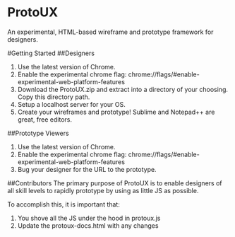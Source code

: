 # ProtoUX
An experimental, HTML-based wireframe and prototype framework for designers.

#Getting Started
##Designers
1.  Use the latest version of Chrome.
2.  Enable the experimental chrome flag: 
    chrome://flags/#enable-experimental-web-platform-features
3.  Download the ProtoUX.zip and extract into a directory of your choosing. Copy this directory path.
4.  Setup a localhost server for your OS.
5. Create your wireframes and prototype! Sublime and Notepad++ are great, free editors.

##Prototype Viewers
1.  Use the latest version of Chrome.
2.  Enable the experimental chrome flag: 
    chrome://flags/#enable-experimental-web-platform-features
3. Bug your designer for the URL to the prototype.

##Contributors
The primary purpose of ProtoUX is to enable designers of all skill levels to rapidly prototype by using as little JS as possible.

To accomplish this, it is important that:
1.  You shove all the JS under the hood in protoux.js
2.  Update the protoux-docs.html with any changes